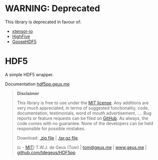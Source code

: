 # WARNING: Deprecated

This library is deprecated in favour of:

*   [xtensor-io](https://github.com/QuantStack/xtensor-io)
*   [HighFive](https://github.com/BlueBrain/HighFive)
*   [GooseHDF5](https://github.com/tdegeus/GooseHDF5)

# HDF5

A simple HDF5 wrapper. 

Documentation [hdf5pp.geus.me](http://hdf5pp.geus.me)

>   **Disclaimer**
>   
>   This library is free to use under the [MIT license](https://github.com/tdegeus/HDF5pp/blob/master/LICENSE). Any additions are very much appreciated, in terms of suggested functionality, code, documentation, testimonials, word of mouth advertisement, .... Bug reports or feature requests can be filed on [GitHub](https://github.com/tdegeus/HDF5pp). As always, the code comes with no guarantee. None of the developers can be held responsible for possible mistakes.
>   
>   Download: [.zip file](https://github.com/tdegeus/HDF5pp/zipball/master) | [.tar.gz file](https://github.com/tdegeus/HDF5pp/tarball/master).
>   
>   (c - [MIT](https://github.com/tdegeus/HDF5pp/blob/master/LICENSE)) T.W.J. de Geus (Tom) | tom@geus.me | www.geus.me | [github.com/tdegeus/HDF5pp](https://github.com/tdegeus/HDF5pp)

